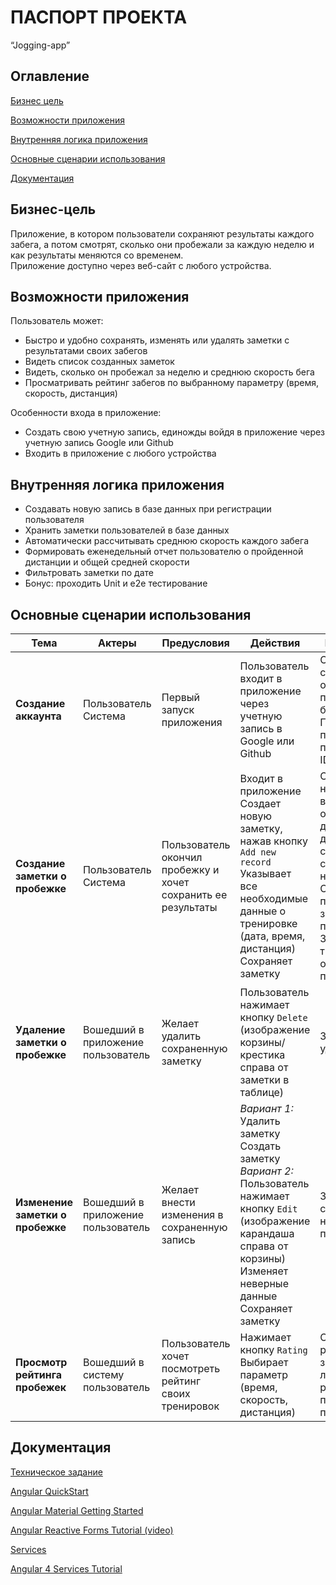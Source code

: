 # ПАСПОРТ ПРОЕКТА
“Jogging-app”

## Оглавление

[Бизнес цель](#Бизнес-цель)

[Возможности приложения](#Возможности-приложения)

[Внутренняя логика приложения](#Внутренняя-логика-приложения)

[Основные сценарии использования](#Основные-сценарии-использования)

[Документация](#Документация)

## Бизнес-цель

Приложение, в котором пользователи сохраняют результаты каждого забега, а потом смотрят, сколько они пробежали за каждую неделю и как результаты меняются со временем.  
Приложение доступно через веб-сайт с любого устройства.

## Возможности приложения

Пользователь может:

* Быстро и удобно сохранять, изменять или удалять заметки с результатами своих забегов
* Видеть список созданных заметок
* Видеть, сколько он пробежал за неделю и среднюю скорость бега
* Просматривать рейтинг забегов по выбранному параметру (время, скорость, дистанция)

Особенности входа в приложение:

* Создать свою учетную запись, единожды войдя в приложение через учетную запись Google или Github
* Входить в приложение с любого устройства 

## Внутренняя логика приложения

* Создавать новую запись в базе данных при регистрации пользователя
* Хранить заметки пользователей в базе данных
* Автоматически рассчитывать среднюю скорость каждого забега
* Формировать еженедельный отчет пользователю о пройденной дистанции и общей средней скорости
* Фильтровать заметки по дате
* Бонус: проходить Unit и e2e тестирование

## Основные сценарии использования

Тема      | Актеры        | Предусловия      | Действия       | Постусловия   
------------- | ------------- | ---------------- | -------------- | -------------
**Создание аккаунта** | Пользователь <br> Система | Первый запуск приложения | Пользователь входит в приложение через учетную запись в Google или Github | Система создает запись о пользователе в базе данных <br> Пользователю присваивается персональный ID
**Создание заметки о пробежке**  | Пользователь <br> Система| Пользователь окончил пробежку и хочет сохранить ее результаты | Входит в приложение <br> Создает новую заметку, нажав кнопку `Add new record` <br> Указывает все необходимые данные о тренировке (дата, время, дистанция) <br> Сохраняет заметку | Создается новая заметка, в которой отмечены дата, время, дистанция и средняя скорость на ней <br> Система привязывает заметку к ID пользователя <br> Заметки о тренировках отсортированы по дате
**Удаление заметки о пробежке** | Вошедший в приложение пользователь | Желает удалить сохраненную заметку | Пользователь нажимает кнопку `Delete` (изображение корзины/крестика справа от заметки в таблице) | Заметка удаляется
**Изменение заметки о пробежке** | Вошедший в приложение пользователь | Желает внести изменения в сохраненную запись | *Вариант 1:* <br> Удалить заметку <br> Создать заметку <br> *Вариант 2:* <br> Пользователь нажимает кнопку `Edit` (изображение карандаша справа от корзины) <br> Изменяет неверные данные <br> Сохраняет заметку | Заметка сохраняется с новыми параметрами
**Просмотр рейтинга пробежек** | Вошедший в систему пользователь | Пользователь хочет посмотреть рейтинг своих тренировок | Нажимает кнопку `Rating` <br> Выбирает параметр (время, скорость, дистанция) | Составляется рейтинг заметок с лучшими  результатами по данному параметру

## Документация

[Техническое задание](https://docviewer.yandex.ru/view/117140751/?*=af1t6Ha7euqnY2i5%2FbaS5PUosD57InVybCI6InlhLW1haWw6Ly8xNjQ2NjI4NjEzNzU3Mzc3MjYvMS4yIiwidGl0bGUiOiJUZXN0VGFza05ld18tMS5wZGYiLCJ1aWQiOiIxMTcxNDA3NTEiLCJ5dSI6IjM5MDcxMzg3OTE1MTEwOTY3NjEiLCJub2lmcmFtZSI6ZmFsc2UsInRzIjoxNTE3NjQ2ODg1NDg4fQ%3D%3D)

[Angular QuickStart](https://angular.io/guide/quickstart)

[Angular Material Getting Started](https://material.angular.io/guide/getting-started)

[Angular Reactive Forms Tutorial (video)](https://youtu.be/bo1Wu0aiigU)


[Services](https://angular.io/tutorial/toh-pt4)

[Angular 4 Services Tutorial](https://coursetro.com/posts/code/61/Angular-4-Services-Tutorial)
